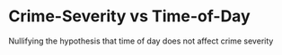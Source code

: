#     Crime-Severity vs Time-of-Day
Nullifying the hypothesis that time of day does not affect crime severity

